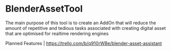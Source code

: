# BlenderAssetTool

The main purpose of this tool is to create an AddOn that will reduce the amount of repetitive and tedious tasks associated with creating digital asset that are optimised for realtime rendering engines

Planned Features |
https://trello.com/b/q910rWBe/blender-asset-assistant
